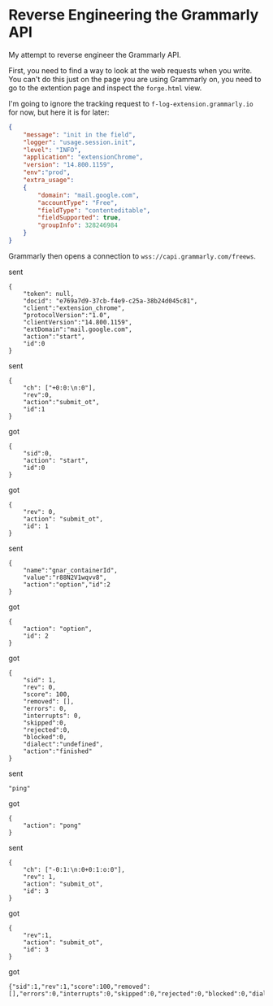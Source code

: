 # Reverse Engineering the Grammarly API

My attempt to reverse engineer the Grammarly API.

First, you need to find a way to look at the web requests when you write. You can't do this just on the page you are using Grammarly on, you need to go to the extention page and inspect the `forge.html` view.

I'm going to ignore the tracking request to `f-log-extension.grammarly.io` for now, but here it is for later:
```json
{
    "message": "init in the field",
    "logger": "usage.session.init",
    "level": "INFO",
    "application": "extensionChrome",
    "version": "14.800.1159",
    "env":"prod", 
    "extra_usage":
    {
        "domain": "mail.google.com",
        "accountType": "Free",
        "fieldType": "contenteditable",
        "fieldSupported": true,
        "groupInfo": 328246984
    }
}
```

Grammarly then opens a connection to `wss://capi.grammarly.com/freews`.

sent
```
{
    "token": null,
    "docid": "e769a7d9-37cb-f4e9-c25a-38b24d045c81",
    "client":"extension_chrome",
    "protocolVersion":"1.0",
    "clientVersion":"14.800.1159",
    "extDomain":"mail.google.com",
    "action":"start",
    "id":0
}
```

sent
```
{
    "ch": ["+0:0:\n:0"],
    "rev":0,
    "action":"submit_ot",
    "id":1
}
```

got
```
{
    "sid":0,
    "action": "start",
    "id":0
}
```

got
```
{
    "rev": 0,
    "action": "submit_ot",
    "id": 1
}
```

sent
```
{
    "name":"gnar_containerId",
    "value":"r88N2V1wqvv8",
    "action":"option","id":2
}
```

got
```
{
    "action": "option",
    "id": 2
}
```

got
```
{
    "sid": 1,
    "rev": 0,
    "score": 100,
    "removed": [],
    "errors": 0,
    "interrupts": 0,
    "skipped":0,
    "rejected":0,
    "blocked":0,
    "dialect":"undefined",
    "action":"finished"
}
```

sent
```
"ping"
```

got
```
{
    "action": "pong"
}
```

sent
```
{
    "ch": ["-0:1:\n:0+0:1:o:0"],
    "rev": 1,
    "action": "submit_ot",
    "id": 3
}
```

got
```
{
    "rev":1,
    "action": "submit_ot",
    "id": 3
}
```

got
```
{"sid":1,"rev":1,"score":100,"removed":[],"errors":0,"interrupts":0,"skipped":0,"rejected":0,"blocked":0,"dialect":"undefined","action":"finished"}
```

